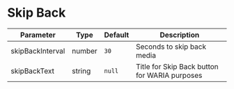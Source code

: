 # Skip Back

Parameter | Type | Default | Description
------ | --------- | ------- | --------
skipBackInterval | number | `30` | Seconds to skip back media
skipBackText | string | `null` | Title for Skip Back button for WARIA purposes
